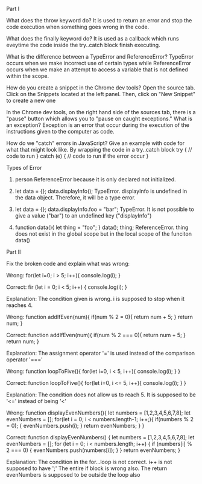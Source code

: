 Part I


What does the throw keyword do?
    It is used to return an error and stop the code execution when something goes wrong in the code.

What does the finally keyword do?
    It is used as a callback which runs eveytime the code inside the try..catch block finish executing.
    
What is the difference between a TypeError and ReferenceError?
    TypeError occurs when we make incorrect use of certain types while ReferenceError occurs when we make an attempt to access a variable that is not defined within the scope.

How do you create a snippet in the Chrome dev tools?
    Open the source tab. Click on the Snippets located at the left panel. Then, click on "New Snippet" to create a new one

In the Chrome dev tools, on the right hand side of the sources tab, there is a "pause" button which allows you to "pause on caught exceptions." What is an exception?
    Exception is an error that occur during the execution of the instructions given to the computer as code.

How do we "catch" errors in JavaScript? Give an example with code for what that might look like.
    By wrapping the code in a try..catch block
    try {
        // code to run
    } catch (e) {
        // code to run if the error occur
    }


Types of Error

1. person
    ReferenceError because it is only declared not initialized.

2. let data = {};
data.displayInfo();
    TypeError. displayInfo is undefined in the data object. Therefore, it will be a type error.

3. let data = {};
data.displayInfo.foo = "bar";
    TypeError. It is not possible to give a value ("bar") to an undefined key ("displayInfo")

4. function data(){
    let thing = "foo";
}
data();
thing;
    ReferenceError. thing does not exist in the global scope but in the local scope of the funciton data()




Part II

Fix the broken code and explain what was wrong:

Wrong:
for(let i=0; i > 5; i++){
    console.log(i);
}

Correct:
fir (let i = 0; i < 5; i++) {
    console.log(i);
}

Explanation: The condition given is wrong. i is supposed to stop when it reaches 4.


Wrong:
function addIfEven(num){
    if(num % 2 = 0){
        return num + 5;
    }
    return num;
}

Correct:
function addIfEven(num){
    if(num % 2 === 0){
        return num + 5;
    }
    return num;
}

Explanation: The assignment operator '=' is used instead of the comparison operator '==='


Wrong:
function loopToFive(){
    for(let i=0, i < 5, i++){
        console.log(i);
    }
}

Correct:
function loopToFive(){
    for(let i=0, i <= 5, i++){
        console.log(i);
    }
}

Explanation: The condition does not allow us to reach 5. It is supposed to be '<=' instead of being '<'


Wrong:
function displayEvenNumbers(){
    let numbers = [1,2,3,4,5,6,7,8];
    let evenNumbers = [];
    for(let i = 0; i < numbers.length-1; i++;){
        if(numbers % 2 = 0); {
            evenNumbers.push(i);
        }
        return evenNumbers;
    }
}

Correct:
function displayEvenNumbers() {
    let numbers = [1,2,3,4,5,6,7,8];
    let evenNumbers = [];
    for (let i = 0; i < numbers.length; i++) {
        if (numbers[i] % 2 === 0) {
            evenNumbers.push(numbers[i]);
        }
    }
    return evenNumbers;
}

Explanation: The condition in the for...loop is not correct. i++ is not supposed to have ';' The entire if block is wrong also. The return evenNumbers is supposed to be outside the loop also

